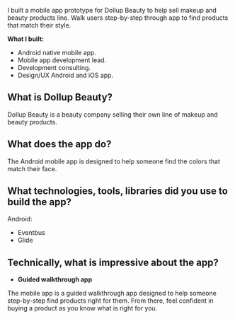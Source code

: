 I built a mobile app prototype for Dollup Beauty to help sell makeup and beauty products line. Walk users step-by-step through app to find products that match their style. 

**What I built:**

* Android native mobile app.
* Mobile app development lead.
* Development consulting.
* Design/UX Android and iOS app.

## What is Dollup Beauty?

Dollup Beauty is a beauty company selling their own line of makeup and beauty products.  

## What does the app do?

The Android mobile app is designed to help someone find the colors that match their face.

## What technologies, tools, libraries did you use to build the app?

Android:

* Eventbus
* Glide

## Technically, what is impressive about the app?

* **Guided walkthrough app**

The mobile app is a guided walkthrough app designed to help someone step-by-step find products right for them. From there, feel confident in buying a product as you know what is right for you.
